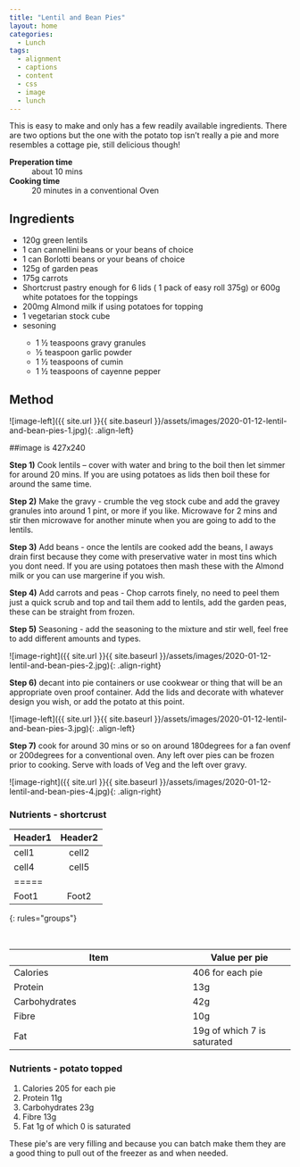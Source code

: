 ```yaml
---
title: "Lentil and Bean Pies"
layout: home
categories:
  - Lunch
tags:
  - alignment
  - captions
  - content
  - css
  - image
  - lunch
---
```


This is easy to make and only has a few readily available ingredients. There are two options but the one with the potato top isn’t really a pie and more resembles a cottage pie, still delicious though!

<dl>
  <dt><b>Preperation time</b></dt>
  <dd>about 10 mins</dd>
  <dt><b>Cooking time</b></dt>
  <dd>20 minutes in a conventional Oven</dd>
</dl>


## Ingredients

<ul>
<li> 120g green lentils </li>
<li> 1 can cannellini beans or your beans of choice </li>
<li> 1 can Borlotti beans or your beans of choice </li>
<li> 125g of garden peas </li>
<li> 175g carrots  </li>
<li> Shortcrust pastry enough for 6 lids ( 1 pack of easy roll 375g)  or 600g white potatoes for the toppings </li>
<li> 200mg Almond milk if using potatoes for topping  </li>
<li> 1 vegetarian stock cube </li>
<li> sesoning </li>
<ul>
   <li> 1 ½ teaspoons gravy granules  </li>
   <li> ½ teaspoon garlic powder </li>
   <li> 1 ½ teaspoons of cumin </li>
   <li> 1 ½ teaspoons of cayenne pepper  </li>
</ul>
</ul> 

## Method

![image-left]({{ site.url }}{{ site.baseurl }}/assets/images/2020-01-12-lentil-and-bean-pies-1.jpg){: .align-left} 

##image is 427x240

**Step 1)** Cook lentils – cover with water and bring to the boil then let simmer for around 20 mins. If you are using potatoes as lids then boil these for around the same time.<br>

**Step 2)** Make the gravy - crumble the veg stock cube and add the gravey granules into around 1 pint, or more if you like. Microwave for 2 mins and stir then microwave for another minute when you are going to add to the lentils.<br>

**Step 3)** Add beans - once the lentils are cooked add the beans, I aways drain first because they come with preservative water in most tins which you dont need. If you are using potatoes then mash these with the Almond milk or you can use margerine if you wish.<br>

**Step 4)** Add carrots and peas - Chop carrots finely, no need to peel them just a quick scrub and top and tail them add to lentils, add the garden peas, these can be straight from frozen.<br>

**Step 5)** Seasoning - add the seasoning to the mixture and stir well, feel free to add different amounts and types.


![image-right]({{ site.url }}{{ site.baseurl }}/assets/images/2020-01-12-lentil-and-bean-pies-2.jpg){: .align-right} 

**Step 6)** decant into pie containers or use cookwear or thing that will be an appropriate oven proof container. Add the lids and decorate with whatever design you wish, or add the potato at this point.

![image-left]({{ site.url }}{{ site.baseurl }}/assets/images/2020-01-12-lentil-and-bean-pies-3.jpg){: .align-left} 

**Step 7)** cook for around 30 mins or so on around 180degrees for a fan ovenf or 200degrees for a conventional oven. Any left over pies can be frozen prior to cooking. Serve with loads of Veg and the left over gravy.

![image-right]({{ site.url }}{{ site.baseurl }}/assets/images/2020-01-12-lentil-and-bean-pies-4.jpg){: .align-right} 

### Nutrients - shortcrust

| Header1 | Header2 |
|:--------|:-------:|
| cell1   | cell2   |
| cell4   | cell5   |
|=====
| Foot1   | Foot2   | Foot3
{: rules="groups"}



<br>
<table>
<colgroup>
<col width="10%" />
<col width="5%" />
</colgroup>
<thead>
<tr class="header">
<th>Item</th>
<th>Value per pie</th>
</tr>
</thead>
<tbody>
<tr>
<td markdown="span">Calories</td>
<td markdown="span">406 for each pie</td>
</tr>
<tr>
<td markdown="span">Protein</td>
<td markdown="span">13g</td>
</tr>
<tr>
<td markdown="span">Carbohydrates</td>
<td markdown="span">42g</td>
</tr>
<tr>
<td markdown="span">Fibre</td>
<td markdown="span">10g</td>
</tr>
<tr>
<td markdown="span">Fat</td>
<td markdown="span">19g of which 7 is saturated</td>
</tr>
</tbody>
</table>


### Nutrients - potato topped
1. Calories 205 for each pie 
1. Protein 11g
1. Carbohydrates 23g
1. Fibre 13g
1. Fat 1g of which 0 is saturated

These pie's are very filling and because you can batch make them they are a good thing to pull out of the freezer as and when needed.

